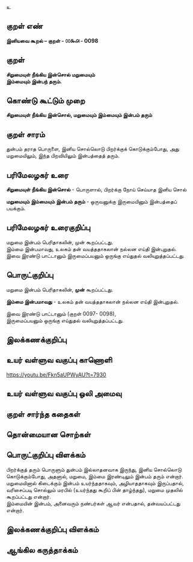 உ

## குறள் எண் 

**இனியவை கூறல் – குறள் - ௦௦௯௮ - 0098**  

## குறள் 

**சிறுமையுள் நீங்கிய இன்சொல் மறுமையும்  
இம்மையும் இன்பந் தரும்.** 

## கொண்டு கூட்டும் முறை

**சிறுமையுள் நீங்கிய இன்சொல், மறுமையும் இம்மையும் இன்பம் தரும்** 

## குறள் சாரம் 

துன்பம் தராத பொருளை, இனிய சொல்லொடு பிறர்க்குக் கொடுக்கும்போது, அது மறுமையிலும், இந்த பிறவியிலும் இன்பத்தைத் தரும்.

## பரிமேலழகர் உரை

**சிறுமையுள் நீங்கிய இன்சொல்** - பொருளால், பிறர்க்கு நோய் செய்யாத இனிய சொல்  

**மறுமையும் இம்மையும் இன்பம் தரும்** - ஒருவனுக்கு இருமையினும் இன்பத்தைப் பயக்கும். 

## பரிமேலழகர் உரைகுறிப்பு   

மறுமை இன்பம் பெரிதாகலின், முன் கூறப்பட்டது.  
இம்மை இன்பமாவது, உலகம் தன் வயத்ததாகலான் நல்லன எய்தி இன்புறுதல்.  
இவை இரண்டு பாட்டானும் இருமைப்பயனும் ஒருங்கு எய்துதல் வலியுறுத்தப்பட்டது.   

## பொருட்குறிப்பு 

மறுமை இன்பம் பெரிதாகலின், **முன்** கூறப்பட்டது.  

**இம்மை இன்பமாவது** - உலகம் தன் வயத்ததாகலான் நல்லன எய்தி இன்புறுதல். 

இவை இரண்டு பாட்டானும் (குறள் 0097- 0098),  
இருமைப்பயனும் ஒருங்கு எய்துதல் வலியுறுத்தப்பட்டது. 

## இலக்கணக்குறிப்பு  


## உயர் வள்ளுவ வகுப்பு காணொளி

https://youtu.be/Fkn5aUPWyAU?t=7930

## உயர் வள்ளுவ வகுப்பு ஒலி அமைவு 

 
## குறள் சார்ந்த கதைகள் 


## தொன்மையான சொற்கள்


## பொருட்குறிப்பு விளக்கம்

பிறர்க்குத் தரும் பொருளும் துன்பம் இல்லாதனவாக இருந்து, இனிய சொல்லொடு கொடுக்கும்போது, அதனால், மறுமை, இம்மை இரண்டிலும் இன்பம் தரும் என்றார்.   
மறுமையினால் கிடைக்கும் இன்பம் உயர்ந்ததாகவும், அழியாததாகவும் இருப்பதால், வரிசைப்படி சொல்லும் மரபில் (உயர்ந்தது கூறிப் பின் தாழ்ந்தது), மறுமை முதலில் கூறப்பட்டது என்றார்.   
இம்மையின் இன்பம், அனைவரும் நண்பர்கள் ஆவர் என்பதால், தன்வயப்பட்டது என்றார். 

## இலக்கணக்குறிப்பு விளக்கம்


## ஆங்கில கருத்தாக்கம் 



